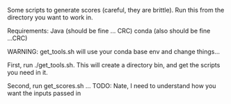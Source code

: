 Some scripts to generate scores (careful, they are brittle). Run this from the directory you want to work in.

Requirements:
Java (should be fine ... CRC)
conda (also should be fine ...CRC)

WARNING: get_tools.sh will use your conda base env and change things...

First, run ./get_tools.sh. This will create a directory bin, and get the scripts you need in it.

Second, run get_scores.sh  ... TODO: Nate, I need to understand how you want the inputs passed in
